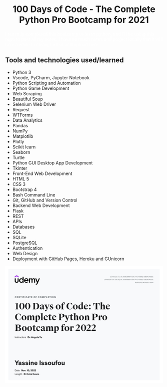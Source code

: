 

<h1 align="center" <a href="https://www.udemy.com/course/100-days-of-code/">  100 Days of Code - The Complete Python Pro Bootcamp for 2021 </a> </h1>

<p style="color: white;">
    I recently completed this bootcamp to learn python, and i'll be using this repo to post all my notes. I have so much notes and project locally that it will take a while to clean, format and upload here. 
</p>

## Tools and technologies used/learned

- Python 3
- Vscode, PyCharm, Jupyter Notebook
- Python Scripting and Automation
- Python Game Development
- Web Scraping
- Beautiful Soup
- Selenium Web Driver
- Request
- WTForms
- Data Analytics
- Pandas
- NumPy
- Matplotlib
- Plotly
- Scikit learn
- Seaborn
- Turtle
- Python GUI Desktop App Development
- Tkinter
- Front-End Web Development
- HTML 5
- CSS 3
- Bootstrap 4
- Bash Command Line
- Git, GitHub and Version Control
- Backend Web Development
- Flask
- REST
- APIs
- Databases
- SQL
- SQLite
- PostgreSQL
- Authentication
- Web Design
- Deployment with GitHub Pages, Heroku and GUnicorn

![certification image](certification.jpeg)
